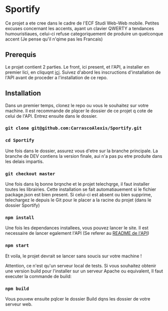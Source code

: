 # Sportify

Ce projet a ete cree dans le cadre de l'ECF Studi Web-Web mobile.
Petites excuses concernant les accents, ayant un clavier QWERTY a tendances humouristiaues, celui-ci refuse categoriquement de produire un quelconque accent (Je pense qu'il n'qime pas les Francais)

## Prerequis

Le projet contient 2 parties. Le front, ici present, et l'API, a installer en premier lici, en cliquqnt [ici](https://github.com/CarrascoAlexis/SportifyAPI). Suivez d'abord les inscructions d'installation de l'API avant de proceder a l'installation de ce repo.

## Installation

Dans un premier temps, clonez le repo ou vous le souhaitez sur votre machine. Il est recommande de plqcer le dossier de ce projet q cote de celui de l'API. Entrez ensuite dans le dossier.

### `git clone git@github.com:CarrascoAlexis/Sportify.git`
### `cd Sportify`

Une fois dans le dossier, assurez vous d'etre sur la branche principale. La branche de DEV contiens la version finale, aui n'a pas pu etre produite dans les delais impartis.

### `git checkout master`

Une fois dans lq bonne brqnche et le projet telechqrge, il faut installer toutes les librairies. Cette installation se fait automatiauement si le fichier package.json est bien present. Si celui-ci est absent ou bien supprime, telechargez le depuis le Git pour le placer a la racine du projet (dans le dossier Sportify)

### `npm install`

Une fois les dependances installees, vous pouvez lancer le site. Il est necessaire de lancer egalement l'API (Se referer au [README de l'API](https://github.com/CarrascoAlexis/SportifyAPI))

### `npm start`

Et voila, le projet devrait se lancer sans soucis sur votre machine !

Attention, ce n'est qu'un serveur local de tests. Si vous souhaitez obtenir une version build pour l'installer sur un serveur Apache ou equivalent, Il faut executer la commande de build:

### `npm build`

Vous pouvew ensuite pqlcer le dossier Build dqns les dossier de votre serveur web.